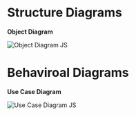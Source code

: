# Structure Diagrams

**Object Diagram**

![Object Diagram JS](https://user-images.githubusercontent.com/71482239/98719056-3dee1d00-23b5-11eb-902a-8b6eb53e362f.png)

# Behaviroal Diagrams

**Use Case Diagram**

![Use Case Diagram JS](https://user-images.githubusercontent.com/71482239/98719210-7a217d80-23b5-11eb-92bb-f947e42885ea.png)
